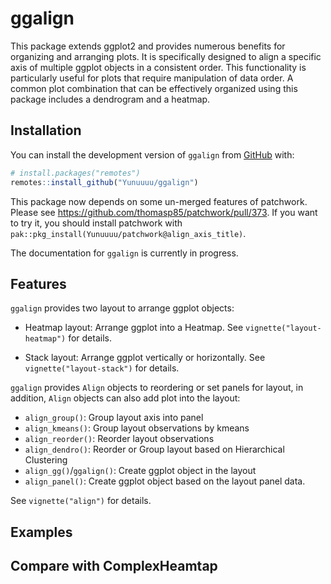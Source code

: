 
<!-- README.md is generated from README.Rmd. Please edit that file -->

# ggalign

This package extends ggplot2 and provides numerous benefits for
organizing and arranging plots. It is specifically designed to align a
specific axis of multiple ggplot objects in a consistent order. This
functionality is particularly useful for plots that require manipulation
of data order. A common plot combination that can be effectively
organized using this package includes a dendrogram and a heatmap.

## Installation

You can install the development version of `ggalign` from
[GitHub](https://github.com/) with:

``` r
# install.packages("remotes")
remotes::install_github("Yunuuuu/ggalign")
```

This package now depends on some un-merged features of patchwork. Please
see <https://github.com/thomasp85/patchwork/pull/373>. If you want to
try it, you should install patchwork with
`pak::pkg_install(Yunuuuu/patchwork@align_axis_title)`.

The documentation for `ggalign` is currently in progress.

## Features

`ggalign` provides two layout to arrange ggplot objects:

- Heatmap layout: Arrange ggplot into a Heatmap. See
  `vignette("layout-heatmap")` for details.

- Stack layout: Arrange ggplot vertically or horizontally. See
  `vignette("layout-stack")` for details.

`ggalign` provides `Align` objects to reordering or set panels for
layout, in addition, `Align` objects can also add plot into the layout:

- `align_group()`: Group layout axis into panel
- `align_kmeans()`: Group layout observations by kmeans
- `align_reorder()`: Reorder layout observations
- `align_dendro()`: Reorder or Group layout based on Hierarchical
  Clustering
- `align_gg()`/`ggalign()`: Create ggplot object in the layout
- `align_panel()`: Create ggplot object based on the layout panel data.

See `vignette("align")` for details.

## Examples

## Compare with ComplexHeamtap
